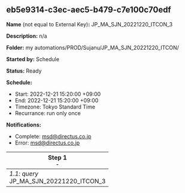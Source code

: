 ## eb5e9314-c3ec-aec5-b479-c7e100c70edf

**Name** (not equal to External Key)**:** JP_MA_SJN_20221220_ITCON_3

**Description:** n/a

**Folder:** my automations/PROD/Sujanu/JP_MA_SJN_20221220_ITCON/

**Started by:** Schedule

**Status:** Ready

**Schedule:**

* Start: 2022-12-21 15:20:00 +09:00
* End: 2022-12-21 15:20:00 +09:00
* Timezone: Tokyo Standard Time
* Recurrance: run only once

**Notifications:**

* Complete: msd@directus.co.jp
* Error: msd@directus.co.jp

| Step 1<br>_<small>-</small>_ |
| --- |
| _1.1: query_<br>JP_MA_SJN_20221220_ITCON_3 |
